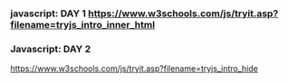 ### javascript: DAY 1 https://www.w3schools.com/js/tryit.asp?filename=tryjs_intro_inner_html
### Javascript: DAY 2
https://www.w3schools.com/js/tryit.asp?filename=tryjs_intro_hide
